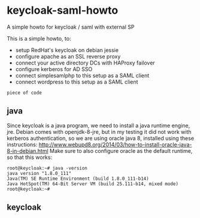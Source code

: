 # keycloak-saml-howto
A simple howto for keycloak / saml with external SP

This is a simple howto, to:
* setup RedHat's keycloak on debian jessie
* configure apache as an SSL reverse proxy
* connect your active directory DCs with HAProxy failover
* configure kerberos for AD SSO
* connect simplesamlphp to this setup as a SAML client
* connect wordpress to this setup as a SAML client

```
piece of code
```
## java
Since keycloak is a java program, we need to install a java runtime engine, jre. Debian comes with openjdk-8-jre, but in my testing it did not work with kerberos authentication, so we are using oracle java 8, installed using these instructions: http://www.webupd8.org/2014/03/how-to-install-oracle-java-8-in-debian.html
Make sure to also configure oracle as the default runtime, so that this works:
```
root@keycloak:~# java -version
java version "1.8.0_111"
Java(TM) SE Runtime Environment (build 1.8.0_111-b14)
Java HotSpot(TM) 64-Bit Server VM (build 25.111-b14, mixed mode)
root@keycloak:~# 
```
## keycloak
